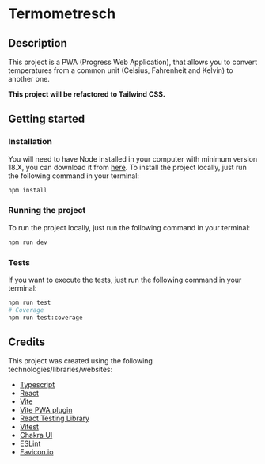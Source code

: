 # Termometresch

## Description
This project is a PWA (Progress Web Application), that allows you to convert temperatures 
from a common unit (Celsius, Fahrenheit and Kelvin) to another one.

**This project will be refactored to Tailwind CSS.**

## Getting started

### Installation
You will need to have Node installed in your computer with minimum version 18.X, you can download it from [here](https://nodejs.org/en/download/).
To install the project locally, just run the following command in your terminal:
```bash
npm install
```

### Running the project
To run the project locally, just run the following command in your terminal:

```bash
npm run dev
```

### Tests
If you want to execute the tests, just run the following command in your terminal:

```bash
npm run test
# Coverage
npm run test:coverage
```

## Credits
This project was created using the following technologies/libraries/websites:
 - [Typescript](https://www.typescriptlang.org/)
 - [React](https://reactjs.org/)
 - [Vite](https://vitejs.dev/)
 - [Vite PWA plugin](https://vite-pwa-org.netlify.app/)
 - [React Testing Library](https://testing-library.com/docs/react-testing-library/intro/)
 - [Vitest](https://vitest.dev/)
 - [Chakra UI](https://chakra-ui.com/)
 - [ESLint](https://eslint.org/)
 - [Favicon.io](https://favicon.io/)